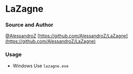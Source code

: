 # LaZagne

### Source and Author
[@AlessandroZ](https://github.com/AlessandroZ/)
[https://github.com/AlessandroZ/LaZagne](https://github.com/AlessandroZ/LaZagne)

### Usage

   - Windows
   Use `lazagne.exe`
